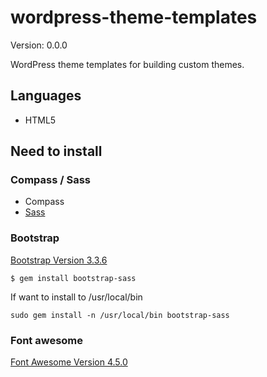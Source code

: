 # wordpress-theme-templates

Version: 0.0.0

WordPress theme templates for building custom themes.

## Languages

* HTML5


## Need to install

### Compass / Sass

* Compass
* [Sass](http://sass-lang.com/)


### Bootstrap

[Bootstrap Version 3.3.6](http://getbootstrap.com/)

```console
$ gem install bootstrap-sass
```

If want to install to /usr/local/bin

```console
sudo gem install -n /usr/local/bin bootstrap-sass
```


### Font awesome

[Font Awesome Version 4.5.0](https://fortawesome.github.io/Font-Awesome/)

